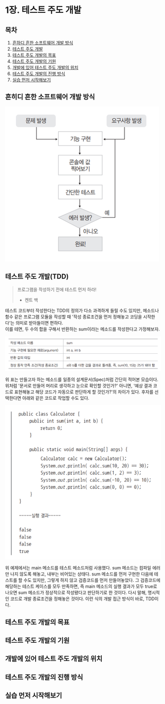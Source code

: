 1장. 테스트 주도 개발
================

## 목차
1. [흔하디 흔한 소프트웨어 개발 방식](#흔하디-흔한-소프트웨어-개발-방식)
2. [테스트 주도 개발](#테스트-주도-개발)
3. [테스트 주도 개발의 목표](#테스트-주도-개발의-목표)
4. [테스트 주도 개발의 기원](#테스트-주도-개발의-기원)
5. [개발에 있어 테스트 주도 개발의 위치](#개발에-있어-테스트-주도-개발의-위치)
6. [테스트 주도 개발의 진행 방식](#테스트-주도-개발의-진행-방식)
7. [실습 먼저 시작해보기](#실습-먼저-시작해보기)

## 흔히디 흔한 소프트웨어 개발 방식

![기존 소프트웨어 개발 방식](https://github.com/nara1030/TDD/blob/master/images/%EA%B8%B0%EC%A1%B4%20%EC%86%8C%ED%94%84%ED%8A%B8%EC%9B%A8%EC%96%B4%20%EA%B0%9C%EB%B0%9C%20%EB%B0%A9%EC%8B%9D.png)

## 테스트 주도 개발(TDD)

> 프로그램을 작성하기 전에 테스트 먼저 하라!  
> - 켄트 백  

테스트 코드부터 작성한다는 TDD의 정의가 다소 과격하게 들릴 수도 있지만, 메소드나 함수 같은 프로그램 모듈을 작성할 때 '작성 종료조건을 먼저 정해놓고 코딩을 시작한다'는 의미로 받아들이면 편하다.  
이를 테면, 두 수의 합을 구해서 반환하는 sum이라는 메소드를 작성한다고 가정해보자.  

![메소드 스펙](https://github.com/nara1030/TDD/blob/master/images/%EB%A9%94%EC%86%8C%EB%93%9C%20%EC%8A%A4%ED%8E%99.png)

위 표는 만들고자 하는 메소드를 일종의 설계문서(Spec)처럼 간단히 적어본 모습이다. 위처럼 '문서로 만들어 머리로 생각하고 눈으로 확인할 것인가?' 아니면, '예상 결과 코드로 표현해놓고 해당 코드가 자동으로 판단하게 할 것인가?'의 차이가 있다. 후자를 선택한다면 아래와 같은 코드로 작업할 수도 있다.  

![TDD](https://github.com/nara1030/TDD/blob/master/images/TDD.png)

위 예제에서는 main 메소드를 테스트 메소드처럼 사용했다. sum 메소드는 컴파일 에러만 나지 않도록 해놓고, 내부는 비어있는 상태다. sum 메소드를 먼저 구현한 다음에 테스트를 할 수도 있지만, 그렇게 하지 않고 검증코드를 먼저 만들어놓았다. 그 검증코드에 해당하는 테스트 케이스를 모두 만족하면, 즉 main 메소드의 실행 결과가 모두 true로 나오면 sum 메소드가 정상적으로 작성됐다고 판단하기로 한 것이다. 다시 말해, 명시적인 코드로 개발 종료조건을 정해놓은 것이다. 이런 식의 개발 접근 방식이 바로, TDD이다.  

## 테스트 주도 개발의 목표

## 테스트 주도 개발의 기원

## 개발에 있어 테스트 주도 개발의 위치

## 테스트 주도 개발의 진행 방식

## 실습 먼저 시작해보기
